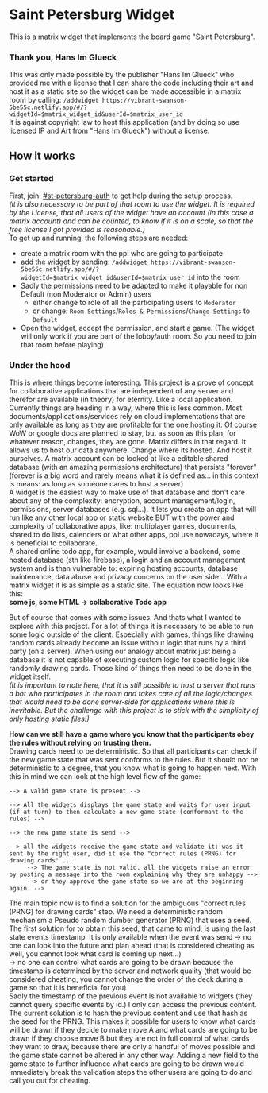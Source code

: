 # Saint Petersburg Widget
This is a matrix widget that implements the board game "Saint Petersburg".

### Thank you, Hans Im Glueck
This was only made possible by the publisher "Hans Im Glueck" who provided me with a license that I can share the code including their art and host it as a static site so the widget can be made accessible in a matrix room by calling:
`/addwidget https://vibrant-swanson-5be55c.netlify.app/#/?widgetId=$matrix_widget_id&userId=$matrix_user_id` \
It is against copyright law to host this application (and by doing so use licensed IP and Art from "Hans Im Glueck") without a license.

## How it works

### Get started
First, join: [#st-petersburg-auth](https://matrix.to/#/#st-petersburg-auth:matrix.org) to get help during the setup process. \
_(it is also necessary to be part of that room to use the widget. It is required by the License, that all users of the widget have an account (in this case a matrix account) and can be counted, to know if it is on a scale, so that the free license I got provided is reasonable.)_ \
To get up and running, the following steps are needed:
 - create a matrix room with the ppl who are going to participate
 - add the widget by sending: `/addwidget https://vibrant-swanson-5be55c.netlify.app/#/?widgetId=$matrix_widget_id&userId=$matrix_user_id` into the room
 - Sadly the permissions need to be adapted to make it playable for non Default (non Moderator or Admin) users
   - either change to role of all the participating users to `Moderator`
   - or change: `Room Settings`/`Roles & Permissions`/`Change Settings` to `Default`
 - Open the widget, accept the permission, and start a game. (The widget will only work if you are part of the lobby/auth room. So you need to join that room before playing)

### Under the hood
This is where things become interesting. This project is a prove of concept for collaborative applications that are independent of any server and therefor are available (in theory) for eternity. Like a local application. Currently things are heading in a way, where this is less common. Most documents/applications/services rely on cloud implementations that are only available as long as they are profitable for the one hosting it. Of course WoW or google docs are planned to stay, but as soon as this plan, for whatever reason, changes, they are gone.
Matrix differs in that regard. It allows us to host our data anywhere. Change where its hosted. And host it ourselves. A matrix account can be looked at like a editable shared database (with an amazing permissions architecture) that persists "forever" (forever is a big word and rarely means what it is defined as... in this context is means: as long as someone cares to host a server)\
A widget is the easiest way to make use of that database and don't care about any of the complexity: encryption, account management/login, permissions, server databases (e.g. sql...). It lets you create an app that will run like any other local app or static website BUT with the power and complexity of collaborative apps, like: multiplayer games, documents, shared to do lists, calenders or what other apps, ppl use nowadays, where it is beneficial to collaborate.\
A shared online todo app, for example, would involve a backend, some hosted database (sth like firebase), a login and an account management system and is than vulnerable to: expiring hosting accounts, database maintenance, data abuse and privacy concerns on the user side... With a matrix widget it is as simple as a static site. The equation now looks like this:\
**some js, some HTML -> collaborative Todo app**

But of course that comes with some issues. And thats what I wanted to explore with this project. For a lot of things it is necessary to be able to run some logic outside of the client. Especially with games, things like drawing random cards already become an issue without logic that runs by a third party (on a server). When using our analogy about matrix just being a database it is not capable of executing custom logic for specific logic like randomly drawing cards. Those kind of things then need to be done in the widget itself.\
_(It is important to note here, that it is still possible to host a server that runs a bot who participates in the room and takes care of all the logic/changes that would need to be done server-side for applications where this is inevitable. But the challenge with this project is to stick with the simplicity of only hosting static files!)_

**How can we still have a game where you know that the participants obey the rules without relying on trusting them.**\
Drawing cards need to be deterministic. So that all participants can check if the new game state that was sent conforms to the rules. But it should not be deterministic to a degree, that you know what is going to happen next.
With this in mind we can look at the high level flow of the game:
```
--> A valid game state is present --> 

--> All the widgets displays the game state and waits for user input (if at turn) to then calculate a new game state (conformant to the rules) -->

--> the new game state is send -->

--> all the widgets receive the game state and validate it: was it sent by the right user, did it use the "correct rules (PRNG) for drawing cards" ...
     --> The game state is not valid, all the widgets raise an error by posting a message into the room explaining why they are unhappy -->
     --> or they approve the game state so we are at the beginning again. -->
```
The main topic now is to find a solution for the ambiguous "correct rules (PRNG) for drawing cards" step. We need a deterministic random mechanism a Pseudo random dumber generator (PRNG) that uses a seed.\
The first solution for to obtain this seed, that came to mind, is using the last state events timestamp. It is only available when the event was send
 -> no one can look into the future and plan ahead (that is considered cheating as well, you cannot look what card is coming up next...)\
 -> no one can control what cards are going to be drawn because the timestamp is determined by the server and network quality (that would be considered cheating, you cannot change the order of the deck during a game so that it is beneficial for you)\
Sadly the timestamp of the previous event is not available to widgets (they cannot query specific events by id.) I only can access the previous content.
The current solution is to hash the previous content and use that hash as the seed for the PRNG. This makes it possible for users to know what cards will be drawn if they decide to make move A and what cards are going to be drawn if they choose move B but they are not in full control of what cards they want to draw, because there are only a handful of moves possible and the game state cannot be altered in any other way. Adding a new field to the game state to further influence what cards are going to be drawn would immediately break the validation steps the other users are going to do and call you out for cheating.